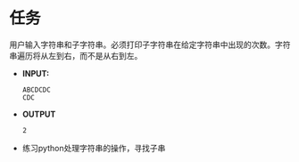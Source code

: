 # 任务

用户输入字符串和子字符串。必须打印子字符串在给定字符串中出现的次数。字符串遍历将从左到右，而不是从右到左。

- **INPUT:**

  ```
  ABCDCDC
  CDC
  ```

- **OUTPUT**

  ```
  2
  ```

- 练习python处理字符串的操作，寻找子串